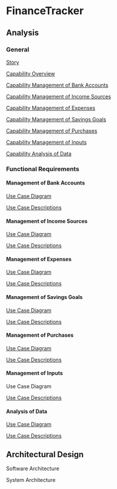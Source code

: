 # FinanceTracker

## Analysis

### General

[Story](./pages/story.md)

[Capability Overview](./pages/capabilities/capabilities.md)

[Capability Management of Bank Accounts](./pages/capabilities/capability_management_of_bank_accounts.md)

[Capability Management of Income Sources](./pages/capabilities/capability_management_of_income_sources.md)

[Capability Management of Expenses](./pages/capability_management_of_expenses.md)

[Capability Management of Savings Goals](./pages/capability_management_of_savings_goals.md)

[Capability Management of Purchases](./pages/capabilities/capability_management_of_purchases.md)

[Capability Management of Inputs](./pages/capabilities/capability_management_of_inputs.md)

[Capability Analysis of Data](./pages/capabilities/capability_analysis_of_data.md)

### Functional Requirements

#### Management of Bank Accounts

[Use Case Diagram](./pages/use_cases/use_case_diagram_management_of_bank_accounts.md)

[Use Case Descriptions](./pages/use_cases/use_case_descriptions_management_of_bank_accounts.md)

#### Management of Income Sources

[Use Case Diagram](./pages/use_cases/use_case_diagram_management_of_income_sources.md)

[Use Case Descriptions](./pages/use_cases/use_case_descriptions_management_of_income_sources.md)

#### Management of Expenses

[Use Case Diagram](./pages/use_cases/use_case_diagram_management_of_expenses.md)

[Use Case Descriptions](./pages/use_cases/use_case_descriptions_management_of_expenses.md)

#### Management of Savings Goals

[Use Case Diagram](./pages/use_cases/use_case_diagram_management_of_savings_goals.md)

[Use Case Descriptions](./pages/use_cases/use_case_descriptions_management_of_savings_goals.md)

#### Management of Purchases

[Use Case Diagram](./pages/use_cases/use_case_diagram_management_of_purchases.md)

[Use Case Descriptions](./pages/use_cases/use_case_descriptions_management_of_purchases.md)

#### Management of Inputs

Use Case Diagram

[Use Case Descriptions](./pages/use_cases/use_case_descriptions_management_of_inputs.md)

#### Analysis of Data

[Use Case Diagram](./pages/use_cases/use_case_diagram_analysis_of_data.md)

[Use Case Descriptions](./pages/use_cases/use_case_descriptions_analysis_of_data.md)

## Architectural Design

Software Architecture

System Architecture

